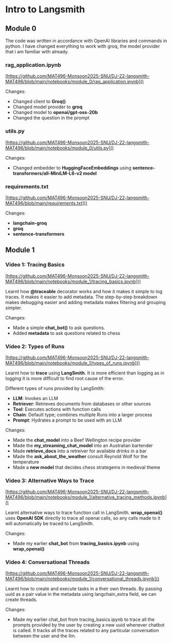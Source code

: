 # Intro to Langsmith

## Module 0

The code was written in accordance with OpenAI libraries and commands in python. I have changed everything to work with groq, the model provider that i am familiar with already.

### rag_application.ipynb

[https://github.com/MAT496-Monsoon2025-SNU/DJ-22-langsmith-MAT496/blob/main/notebooks/module_0/rag_application.ipynb]()

Changes:

* Changed client to **Groq()**
* Changed model provider to **groq**
* Changed model to **openai/gpt-oss-20b**
* Changed the question in the prompt

### utils.py

[https://github.com/MAT496-Monsoon2025-SNU/DJ-22-langsmith-MAT496/blob/main/notebooks/module_0/utils.py]()

Changes:

* Changed embedder to **HuggingFaceEmbeddings** using **sentence-transformers/all-MiniLM-L6-v2 model**

### requirements.txt

[https://github.com/MAT496-Monsoon2025-SNU/DJ-22-langsmith-MAT496/blob/main/requirements.txt]()

Changes:

* **langchain-groq**
* **groq**
* **sentence-transformers**

## Module 1

### Video 1: Tracing Basics

[https://github.com/MAT496-Monsoon2025-SNU/DJ-22-langsmith-MAT496/blob/main/notebooks/module_1/tracing_basics.ipynb]()

Learnt how **@traceable** decorator works and how it makes it simple to log traces. It makes it easier to add metadata. The step-by-step breakdown makes debugging easier and adding metadata makes filtering and grouping simpler. 

Changes:

* Made a simple **chat_bot()** to ask questions.
* Added **metadata** to ask questions related to chess

### Video 2: Types of Runs

[https://github.com/MAT496-Monsoon2025-SNU/DJ-22-langsmith-MAT496/blob/main/notebooks/module_1/types_of_runs.ipynb]()

Learnt how to **trace** using **LangSmith**. It is more efficient than logging as in logging it is more difficult to find root cause of the error.

Different types of runs provided by LangSmith:

* **LLM**: Invokes an LLM
* **Retriever**: Retrieves documents from databases or other sources
* **Tool**: Executes actions with function calls
* **Chain**: Default type; combines multiple Runs into a larger process
* **Prompt**: Hydrates a prompt to be used with an LLM

Changes:

* Made the **chat_model** into a Beef Wellington recipe provider
* Made the **my_streaming_chat_model** into an Australian bartender
* Made **retrieve_docs** into a retreiver for available drinks in a bar
* Made the **ask_about_the_weather** consult Reynold Wolf for the temperature
* Made a **new model** that decides chess strategems in medieval theme

### Video 3: Alternative Ways to Trace

[https://github.com/MAT496-Monsoon2025-SNU/DJ-22-langsmith-MAT496/blob/main/notebooks/module_1/alternative_tracing_methods.ipynb]()

Learnt alternative ways to trace function call in LangSmith. **wrap_openai()** uses **OpenAI SDK** directly to trace all openai calls, so any calls made to it will automatically be traced to LangSmith.

Changes:

* Made my earlier **chat_bot** from **tracing_basics.ipynb** using **wrap_openai()**

### Video 4: Conversational Threads

[https://github.com/MAT496-Monsoon2025-SNU/DJ-22-langsmith-MAT496/blob/main/notebooks/module_1/conversational_threads.ipynb]()

Learnt how to create and execute tasks in a their own threads. By passing uuid as a pair value in the metadata using langchain_extra field, we can create threads.

Changes:

* Made my earlier chat_bot from tracing_basics.ipynb to trace all the prompts provided by the user by creating a new uuid whenever chatbot is called. It tracks all the traces related to any particular conversation between the user and the llm.
